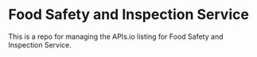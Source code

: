 #  Food Safety and Inspection Service
This is a repo for managing the APIs.io listing for  Food Safety and Inspection Service.